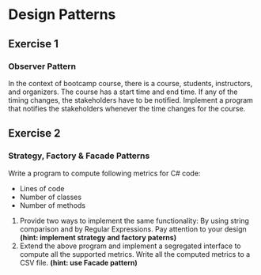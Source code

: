 # Design Patterns

## Exercise 1
### Observer Pattern

In the context of bootcamp course, there is a course, students, instructors, and organizers. The course has a start time and end time. If any of the timing changes, the stakeholders have to be notified. Implement a program that notifies the stakeholders whenever the time changes for the course.

## Exercise 2
### Strategy, Factory & Facade Patterns

Write a program to compute following metrics for C# code: 
* Lines of code
* Number of classes
* Number of methods 

1. Provide two ways to implement the same functionality: By using string comparison and by Regular Expressions. Pay attention to your design **(hint: implement strategy and factory paterns)**
2. Extend the above program and implement a segregated interface to compute all the supported metrics. Write all the computed metrics to a CSV file. **(hint: use Facade pattern)** 
